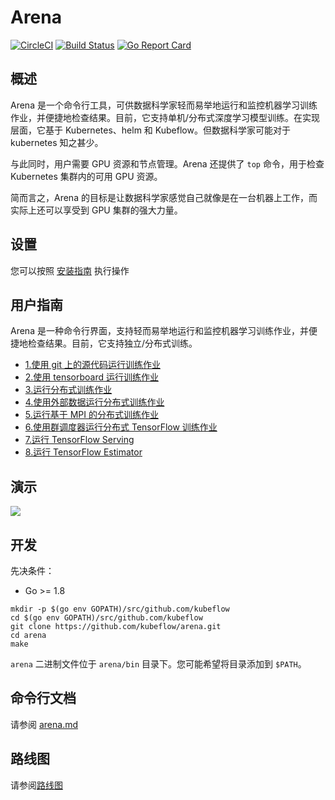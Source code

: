﻿# Arena

[![CircleCI](https://circleci.com/gh/kubeflow/arena.svg?style=svg)](https://circleci.com/gh/kubeflow/arena)
[![Build Status](https://travis-ci.org/kubeflow/arena.svg?branch=master)](https://travis-ci.org/kubeflow/arena) 
[![Go Report Card](https://goreportcard.com/badge/github.com/kubeflow/arena)](https://goreportcard.com/report/github.com/kubeflow/arena)


## 概述

Arena 是一个命令行工具，可供数据科学家轻而易举地运行和监控机器学习训练作业，并便捷地检查结果。目前，它支持单机/分布式深度学习模型训练。在实现层面，它基于 Kubernetes、helm 和 Kubeflow。但数据科学家可能对于 kubernetes 知之甚少。

与此同时，用户需要 GPU 资源和节点管理。Arena 还提供了 `top` 命令，用于检查 Kubernetes 集群内的可用 GPU 资源。

简而言之，Arena 的目标是让数据科学家感觉自己就像是在一台机器上工作，而实际上还可以享受到 GPU 集群的强大力量。


## 设置

您可以按照 [安装指南](https://arena-docs.readthedocs.io/en/latest/installation) 执行操作

## 用户指南

Arena 是一种命令行界面，支持轻而易举地运行和监控机器学习训练作业，并便捷地检查结果。目前，它支持独立/分布式训练。

- [1.使用 git 上的源代码运行训练作业](docs/userguide_cn/1-tfjob-standalone.md)
- [2.使用 tensorboard 运行训练作业](docs/userguide_cn/2-tfjob-tensorboard.md)
- [3.运行分布式训练作业](docs/userguide_cn/3-tfjob-distributed.md)
- [4.使用外部数据运行分布式训练作业](docs/userguide_cn/4-tfjob-distributed-data.md)
- [5.运行基于 MPI 的分布式训练作业](docs/userguide_cn/5-mpijob-distributed.md)
- [6.使用群调度器运行分布式 TensorFlow 训练作业](docs/userguide_cn/6-tfjob-gangschd.md)
- [7.运行 TensorFlow Serving](docs/userguide_cn/7-tf-serving.md)
- [8.运行 TensorFlow Estimator](docs/userguide_cn/8-tfjob-estimator.md)

## 演示

[![](demo.jpg)](http://cloud.video.taobao.com/play/u/2987821887/p/1/e/6/t/1/50210690772.mp4)


## 开发

先决条件：

- Go >= 1.8

```
mkdir -p $(go env GOPATH)/src/github.com/kubeflow
cd $(go env GOPATH)/src/github.com/kubeflow
git clone https://github.com/kubeflow/arena.git
cd arena
make
```

`arena` 二进制文件位于 `arena/bin` 目录下。您可能希望将目录添加到 `$PATH`。

## 命令行文档

请参阅 [arena.md](docs/cli/arena.md)

## 路线图

请参阅[路线图](ROADMAP.md)

